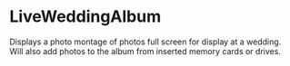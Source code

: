 # LiveWeddingAlbum
Displays a photo montage of photos full screen for display at a wedding. Will also add photos to the album from inserted memory cards or drives.
